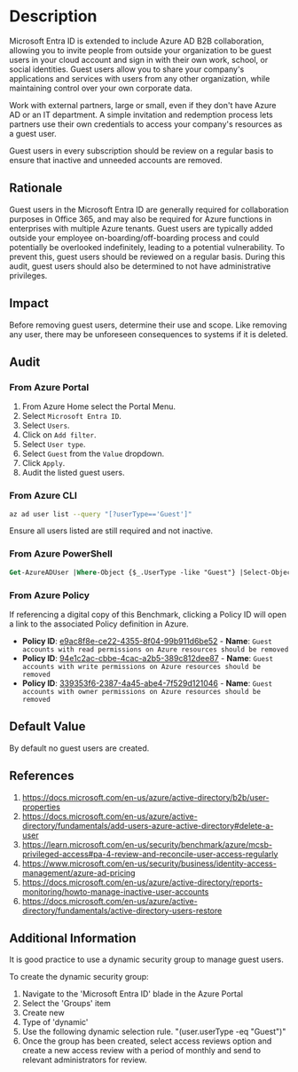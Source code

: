 # Description

Microsoft Entra ID is extended to include Azure AD B2B collaboration, allowing you to invite people from outside your organization to be guest users in your cloud account and sign in with their own work, school, or social identities. Guest users allow you to share your company's applications and services with users from any other organization, while maintaining control over your own corporate data.

Work with external partners, large or small, even if they don't have Azure AD or an IT department. A simple invitation and redemption process lets partners use their own credentials to access your company's resources as a guest user.

Guest users in every subscription should be review on a regular basis to ensure that inactive and unneeded accounts are removed.

## Rationale

Guest users in the Microsoft Entra ID are generally required for collaboration purposes in Office 365, and may also be required for Azure functions in enterprises with multiple Azure tenants. Guest users are typically added outside your employee on-boarding/off-boarding process and could potentially be overlooked indefinitely, leading to a potential vulnerability. To prevent this, guest users should be reviewed on a regular basis. During this audit, guest users should also be determined to not have administrative privileges.

## Impact

Before removing guest users, determine their use and scope. Like removing any user, there may be unforeseen consequences to systems if it is deleted.

## Audit

### From Azure Portal

1. From Azure Home select the Portal Menu.
2. Select `Microsoft Entra ID`.
3. Select `Users`.
4. Click on `Add filter`.
5. Select `User type`.
6. Select `Guest` from the `Value` dropdown.
7. Click `Apply`.
8. Audit the listed guest users.

### From Azure CLI

```sh
az ad user list --query "[?userType=='Guest']"
```

Ensure all users listed are still required and not inactive.

### From Azure PowerShell

```ps
Get-AzureADUser |Where-Object {$_.UserType -like "Guest"} |Select-Object DisplayName, UserPrincipalName, UserType -Unique
```

### From Azure Policy

If referencing a digital copy of this Benchmark, clicking a Policy ID will open a link to the associated Policy definition in Azure.

- **Policy ID**: [e9ac8f8e-ce22-4355-8f04-99b911d6be52](https://portal.azure.com/#view/Microsoft_Azure_Policy/PolicyDetailBlade/definitionId/%2Fproviders%2FMicrosoft.Authorization%2FpolicyDefinitions%2Fe9ac8f8e-ce22-4355-8f04-99b911d6be52) - **Name**: `Guest accounts with read permissions on Azure resources should be removed`
- **Policy ID**: [94e1c2ac-cbbe-4cac-a2b5-389c812dee87](https://portal.azure.com/#view/Microsoft_Azure_Policy/PolicyDetailBlade/definitionId/%2Fproviders%2FMicrosoft.Authorization%2FpolicyDefinitions%2F94e1c2ac-cbbe-4cac-a2b5-389c812dee87) - **Name**: `Guest accounts with write permissions on Azure resources should be removed`
- **Policy ID**: [339353f6-2387-4a45-abe4-7f529d121046](https://portal.azure.com/#view/Microsoft_Azure_Policy/PolicyDetailBlade/definitionId/%2Fproviders%2FMicrosoft.Authorization%2FpolicyDefinitions%2F339353f6-2387-4a45-abe4-7f529d121046) - **Name**: `Guest accounts with owner permissions on Azure resources should be removed`

## Default Value

By default no guest users are created.

## References

1. <https://docs.microsoft.com/en-us/azure/active-directory/b2b/user-properties>
2. <https://docs.microsoft.com/en-us/azure/active-directory/fundamentals/add-users-azure-active-directory#delete-a-user>
3. <https://learn.microsoft.com/en-us/security/benchmark/azure/mcsb-privileged-access#pa-4-review-and-reconcile-user-access-regularly>
4. <https://www.microsoft.com/en-us/security/business/identity-access-management/azure-ad-pricing>
5. <https://docs.microsoft.com/en-us/azure/active-directory/reports-monitoring/howto-manage-inactive-user-accounts>
6. <https://docs.microsoft.com/en-us/azure/active-directory/fundamentals/active-directory-users-restore>

## Additional Information

It is good practice to use a dynamic security group to manage guest users.

To create the dynamic security group:

1. Navigate to the 'Microsoft Entra ID' blade in the Azure Portal
2. Select the 'Groups' item
3. Create new
4. Type of 'dynamic'
5. Use the following dynamic selection rule. "(user.userType -eq "Guest")"
6. Once the group has been created, select access reviews option and create a new access review with a period of monthly and send to relevant administrators for review.
